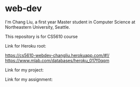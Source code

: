 # web-dev

I'm Chang Liu, a first year Master student in Computer Science at Northeastern University, Seattle.

This repository is for CS5610 course

Link for Heroku root:

https://cs5610-webdev-changliu.herokuapp.com/#!/
https://www.mlab.com/databases/heroku_017f0qqm

Link for my project:

Link for my assignment:

